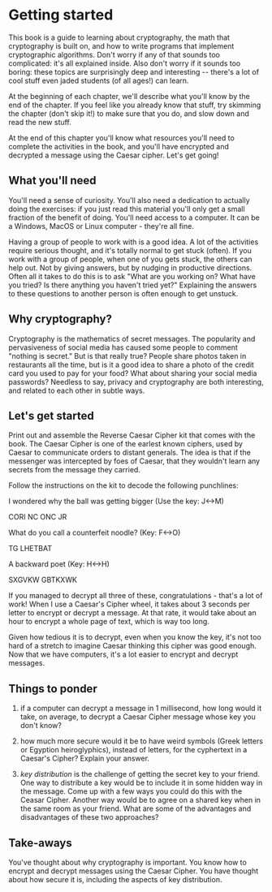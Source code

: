# Getting started

This book is a guide to learning about cryptography, the math that cryptography
is built on, and how to write programs that implement cryptographic algorithms.
Don't worry if any of that sounds too complicated: it's all explained inside.
Also don't worry if it sounds too boring: these topics are surprisingly deep
and interesting -- there's a lot of cool stuff even jaded students (of all
ages!) can learn.

At the beginning of each chapter, we'll describe what you'll know by the end of
the chapter.  If you feel like you already know that stuff, try skimming the
chapter (don't skip it!) to make sure that you do, and slow down and read the
new stuff.

At the end of this chapter you'll know what resources you'll need to complete
the activities in the book, and you'll have encrypted and decrypted a message
using the Caesar cipher.  Let's get going!

## What you'll need

You'll need a sense of curiosity. You'll also need a dedication to actually
doing the exercises: if you just read this material you'll only get a small
fraction of the benefit of doing.  You'll need access to a computer. It can be
a Windows, MacOS or Linux computer - they're all fine.

Having a group of people to work with is a good idea. A lot of the activities
require serious thought, and it's totally normal to get stuck (often). If you
work with a group of people, when one of you gets stuck, the others can help
out. Not by giving answers, but by nudging in productive directions.  Often all
it takes to do this is to ask "What are you working on? What have you tried? Is
there anything you haven't tried yet?" Explaining the answers to these
questions to another person is often enough to get unstuck.

## Why cryptography?

Cryptography is the mathematics of secret messages. The popularity and
pervasiveness of social media has caused some people to comment "nothing is
secret." But is that really true?  People share photos taken in restaurants all
the time, but is it a good idea to share a photo of the credit card you used to
pay for your food? What about sharing your social media passwords? Needless to
say, privacy and cryptography are both interesting, and related to each other
in subtle ways.

## Let's get started

Print out and assemble the Reverse Caesar Cipher kit that comes with the book.
The Caesar Cipher is one of the earlest known ciphers, used by Caesar to
communicate orders to distant generals. The idea is that if the messenger was
intercepted by foes of Caesar, that they wouldn't learn any secrets from the
message they carried.

Follow the instructions on the kit to decode the following punchlines:

I wondered why the ball was getting bigger (Use the key: J<->M)

CORI NC ONC JR

What do you call a counterfeit noodle? (Key: F<->O)

TG LHETBAT

A backward poet (Key: H<->H)

SXGVKW GBTKXWK

If you managed to decrypt all three of these, congratulations - that's a lot
of work! When I use a Caesar's Cipher wheel, it takes about 3 seconds per
letter to encrypt or decrypt a message. At that rate, it would take about an
hour to encrypt a whole page of text, which is way too long.

Given how tedious it is to decrypt, even when you know the key, it's not too
hard of a stretch to imagine Caesar thinking this cipher was good enough.
Now that we have computers, it's a lot easier to encrypt and decrypt
messages.

## Things to ponder

 1. if a computer can decrypt a message in 1 millisecond, how long would it take, on average, to decrypt a Caesar Cipher message whose key you don't know?

 2. how much more secure would it be to have weird symbols (Greek letters or Egyption heiroglyphics), instead of letters, for the cyphertext in a Caesar's Cipher? Explain your answer.

 3. _key distribution_ is the challenge of getting the secret key to your friend. One way to distribute a key would be to include it in some hidden way in the message. Come up with a few ways you could do this with the Ceasar Cipher. Another way would be to agree on a shared key when in the same room as your friend. What are some of the advantages and disadvantages of these two approaches?

## Take-aways

You've thought about why cryptography is important. You know how to encrypt and decrypt messages using the Caesar Cipher. You have thought about how secure it is, including the aspects of key distribution.
